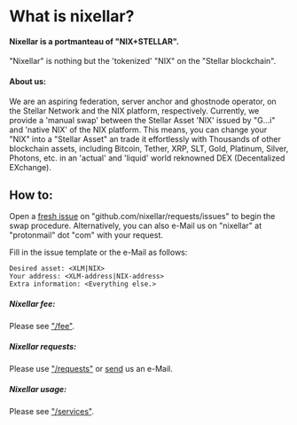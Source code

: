 # What is nixellar?
#### Nixellar is a portmanteau of "NIX+STELLAR".
"Nixellar" is nothing but the 'tokenized' "NIX" on the "Stellar blockchain". 

#### About us:
We are an aspiring federation, server anchor and ghostnode operator, on the Stellar Network and the NIX platform, respectively.
Currently, we provide a 'manual swap' between the Stellar Asset 'NIX' issued by "G...i" and 'native NIX' of the NIX platform.
This means, you can change your "NIX" into a "Stellar Asset" an trade it effortlessly with Thousands of other blockchain assets, including Bitcoin, Tether, XRP, SLT, Gold, Platinum, Silver, Photons, etc. in an 'actual' and 'liquid' world reknowned DEX (Decentalized EXchange).

## How to:

Open a [fresh issue](github.com/nixellar/requests/issues/new) on "github.com/nixellar/requests/issues" to begin the swap procedure.
Alternatively, you can also e-Mail us on "nixellar" at "protonmail" dot "com" with your request.

Fill in the issue template or the e-Mail as follows:
```
Desired asset: <XLM|NIX>
Your address: <XLM-address|NIX-address>
Extra information: <Everything else.>
```

##### Nixellar fee:
Please see ["/fee"](../../../fees/index).
##### Nixellar requests:
Please use ["/requests"](https://github.com/nixellar/requests/issues) or [send](mailto:nixellar@protonmail.com) us an e-Mail.
##### Nixellar usage:
Please see ["/services"](../../../services/index).
